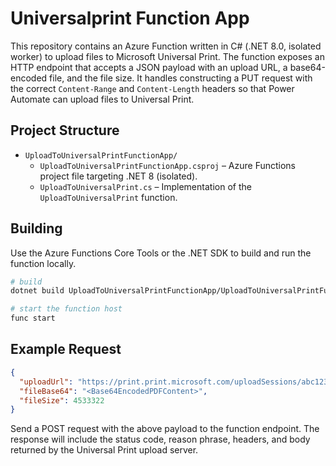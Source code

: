 # Universalprint Function App

This repository contains an Azure Function written in C# (.NET 8.0, isolated worker) to upload files to Microsoft Universal Print. The function exposes an HTTP endpoint that accepts a JSON payload with an upload URL, a base64-encoded file, and the file size. It handles constructing a PUT request with the correct `Content-Range` and `Content-Length` headers so that Power Automate can upload files to Universal Print.

## Project Structure

- `UploadToUniversalPrintFunctionApp/`
  - `UploadToUniversalPrintFunctionApp.csproj` – Azure Functions project file targeting .NET 8 (isolated).
  - `UploadToUniversalPrint.cs` – Implementation of the `UploadToUniversalPrint` function.

## Building

Use the Azure Functions Core Tools or the .NET SDK to build and run the function locally.

```bash
# build
dotnet build UploadToUniversalPrintFunctionApp/UploadToUniversalPrintFunctionApp.csproj
```

```bash
# start the function host
func start
```

## Example Request

```json
{
  "uploadUrl": "https://print.print.microsoft.com/uploadSessions/abc123?tempauthtoken=xyz",
  "fileBase64": "<Base64EncodedPDFContent>",
  "fileSize": 4533322
}
```

Send a POST request with the above payload to the function endpoint. The response will include the status code, reason phrase, headers, and body returned by the Universal Print upload server.
